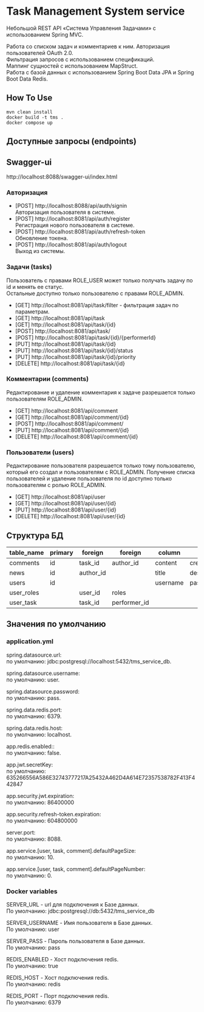 # Task Management System service

Небольшой REST API «Система Управления Задачами» с использованием Spring MVC.

Работа со списком задач и комментариев к ним. Авторизация пользователей OAuth 2.0.<br>
Фильтрация запросов с использованием спецификаций.<br>
Маппинг сущностей с использованием MapStruct.<br>
Работа с базой данных с использованием Spring Boot Data JPA и Spring Boot Data Redis.<br>

## How To Use

```
mvn clean install
docker build -t tms .
docker compose up
```

## Доступные запросы (endpoints)

## Swagger-ui

http://localhost:8088/swagger-ui/index.html

### Авторизация

* [POST] http://localhost:8088/api/auth/signin <br>
  Авторизация пользователя в системе.<br>
* [POST] http://localhost:8081/api/auth/register <br>
  Регистрация нового пользователя в системе.<br>
* [POST] http://localhost:8081/api/auth/refresh-token <br>
  Обновление токена.<br>
* [POST] http://localhost:8081/api/auth/logout <br>
  Выход из системы. <br>

### Задачи (tasks)

Пользователь с правами ROLE_USER может только получать задачу по id и менять ее статус.<br>
Остальные доступно только пользователю с правами ROLE_ADMIN.

* [GET] http://localhost:8081/api/task/filter - фильтрация задач по параметрам.<br>
* [GET] http://localhost:8081/api/task
* [GET] http://localhost:8081/api/task/{id}
* [POST] http://localhost:8081/api/task/
* [POST] http://localhost:8081/api/task/{id}/{performerId}
* [PUT] http://localhost:8081/api/task/{id}
* [PUT] http://localhost:8081/api/task/{id}/status
* [PUT] http://localhost:8081/api/task/{id}/priority
* [DELETE] http://localhost:8081/api/task/{id}

### Комментарии (comments)

Редактирование и удаление комментария к задаче разрешается только пользователям ROLE_ADMIN.

* [GET] http://localhost:8081/api/comment
* [GET] http://localhost:8081/api/comment/{id}
* [POST] http://localhost:8081/api/comment/
* [PUT] http://localhost:8081/api/comment/{id}
* [DELETE] http://localhost:8081/api/comment/{id}

### Пользователи (users)

Редактирование пользователя разрешается только тому пользователю,
который его создал и пользователям с ROLE_ADMIN.
Получение списка пользователей и удаление пользователя по id доступно только пользователям с ролью ROLE_ADMIN.

* [GET] http://localhost:8081/api/user
* [GET] http://localhost:8081/api/user/{id}
* [PUT] http://localhost:8081/api/user/{id}
* [DELETE] http://localhost:8081/api/user/{id}

## Структура БД

| table_name | primary | foreign   | foreign      | column   | column        | column         | column         |
|------------|---------|-----------|--------------|----------|---------------|----------------|----------------|
| comments   | id      | task_id   | author_id    | content  | creation_time | updated_time   |                |
| news       | id      | author_id |              | title    | description   | current_status | current_priority |
| users      | id      |           |              | username | password      | email          |
| user_roles |         | user_id   | roles        |
| user_task  |         | task_id   | performer_id |

## Значения по умолчанию

### application.yml

spring.datasource.url:<br> по умолчанию: jdbc:postgresql://localhost:5432/tms_service_db.

spring.datasource.username:<br> по умолчанию: user.

spring.datasource.password:<br> по умолчанию: pass.

spring.data.redis.port:<br> по умолчанию: 6379.

spring.data.redis.host:<br> по умолчанию: localhost.

app.redis.enabled::<br> по умолчанию: false.

app.jwt.secretKey:<br> по умолчанию: 635266556A586E32743777217A25432A462D4A614E72357538782F413F442847

app.security.jwt.expiration:<br> по умолчанию:  86400000

app.security.refresh-token.expiration:<br> по умолчанию:  604800000

server.port:<br> по умолчанию: 8088.

app.service.[user, task, comment].defaultPageSize:<br> по умолчанию: 10.

app.service.[user, task, comment].defaultPageNumber:<br> по умолчанию: 0.

### Docker variables

SERVER_URL - url для подключения к Базе данных.<br>
По умолчанию: jdbc:postgresql://db:5432/tms_service_db

SERVER_USERNAME - Имя пользователя в Базе данных.<br>
По умолчанию: user

SERVER_PASS - Пароль пользователя в Базе данных.<br>
По умолчанию: pass

REDIS_ENABLED - Хост подключения redis.<br>
По умолчанию: true

REDIS_HOST - Хост подключения redis.<br>
По умолчанию: redis

REDIS_PORT - Порт подключения redis.<br>
По умолчанию: 6379
